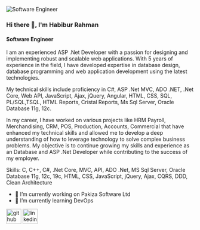 ![Software Engineer](https://media.licdn.com/dms/image/v2/D5616AQEyXKUJ6Lf8kQ/profile-displaybackgroundimage-shrink_350_1400/profile-displaybackgroundimage-shrink_350_1400/0/1685044399546?e=1736380800&v=beta&t=W3dux1ODe1OmY10-s_PujBzwvkylqJAdnbHfCTlZwnY)

### Hi there 👋, I'm Habibur Rahman
#### Software Engineer

I am an experienced ASP .Net Developer with a passion for designing and implementing robust and scalable web applications. With 5 years of experience in the field, I have developed expertise in database design, database programming and web application development using the latest technologies.

My technical skills include proficiency in C#, ASP .Net MVC, ADO .NET, .Net Core, Web API, JavaScript, Ajax, jQuery, Angular, HTML, CSS, SQL, PL/SQL,TSQL, HTML Reports, Cristal Reports, Ms Sql Server, Oracle Database 11g, 12c.

In my career, I have worked on various projects like HRM Payroll, Merchandising, CRM, POS, Production, Accounts, Commercial that have enhanced my technical skills and allowed me to develop a deep understanding of how to leverage technology to solve complex business problems. My objective is to continue growing my skills and experience as an Database and ASP .Net Developer while contributing to the success of my employer.

Skills: C, C++, C#, .Net Core, MVC, API, ADO .Net, MS Sql Server, Oracle Database 11g, 12c, 19c, HTML, CSS, JavaScript, jQuery, Ajax, CQRS, DDD, Clean Architecture

- 🔭 I’m currently working on Pakiza Software Ltd 
- 🌱 I’m currently learning DevOps 


[<img src='https://cdn.jsdelivr.net/npm/simple-icons@3.0.1/icons/github.svg' alt='github' height='40'>](https://github.com/https://github.com/Habib34seu)  [<img src='https://cdn.jsdelivr.net/npm/simple-icons@3.0.1/icons/linkedin.svg' alt='linkedin' height='40'>](https://www.linkedin.com/in/www.linkedin.com/in/seu-habib/)  

